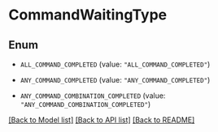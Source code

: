# CommandWaitingType

## Enum


* `ALL_COMMAND_COMPLETED` (value: `"ALL_COMMAND_COMPLETED"`)

* `ANY_COMMAND_COMPLETED` (value: `"ANY_COMMAND_COMPLETED"`)

* `ANY_COMMAND_COMBINATION_COMPLETED` (value: `"ANY_COMMAND_COMBINATION_COMPLETED"`)


[[Back to Model list]](../README.md#documentation-for-models) [[Back to API list]](../README.md#documentation-for-api-endpoints) [[Back to README]](../README.md)


